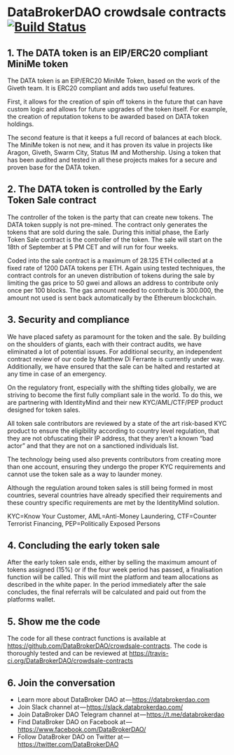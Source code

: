 # DataBrokerDAO crowdsale contracts [![Build Status](https://travis-ci.org/DataBrokerDAO/crowdsale-contracts.svg?branch=master)](https://travis-ci.org/DataBrokerDAO/crowdsale-contracts)

## 1. The DATA token is an EIP/ERC20 compliant MiniMe token
The DATA token is an EIP/ERC20 MiniMe Token, based on the work of the Giveth team. It is ERC20 compliant and adds two useful features.

First, it allows for the creation of spin off tokens in the future that can have custom logic and allows for future upgrades of the token itself. For example, the creation of reputation tokens to be awarded based on DATA token holdings.

The second feature is that it keeps a full record of balances at each block. The MiniMe token is not new, and it has proven its value in projects like Aragon, Giveth, Swarm City, Status IM and Mothership. Using a token that has been audited and tested in all these projects makes for a secure and proven base for the DATA token.

## 2. The DATA token is controlled by the Early Token Sale contract
The controller of the token is the party that can create new tokens. The DATA token supply is not pre-mined. The contract only generates the tokens that are sold during the sale. During this initial phase, the Early Token Sale contract is the controller of the token. The sale will start on the 18th of September at 5 PM CET and will run for four weeks.

Coded into the sale contract is a maximum of 28.125 ETH collected at a fixed rate of 1200 DATA tokens per ETH. Again using tested techniques, the contract controls for an uneven distribution of tokens during the sale by limiting the gas price to 50 gwei and allows an address to contribute only once per 100 blocks. The gas amount needed to contribute is 300.000, the amount not used is sent back automatically by the Ethereum blockchain.

## 3. Security and compliance
We have placed safety as paramount for the token and the sale. By building on the shoulders of giants, each with their contract audits, we have eliminated a lot of potential issues. For additional security, an independent contract review of our code by Matthew Di Ferrante is currently under way. Additionally, we have ensured that the sale can be halted and restarted at any time in case of an emergency.

On the regulatory front, especially with the shifting tides globally, we are striving to become the first fully compliant sale in the world. To do this, we are partnering with IdentityMind and their new KYC/AML/CTF/PEP product designed for token sales.

All token sale contributors are reviewed by a state of the art risk-based KYC product to ensure the eligibility according to country level regulation, that they are not obfuscating their IP address, that they aren’t a known “bad actor” and that they are not on a sanctioned individuals list.

The technology being used also prevents contributors from creating more than one account, ensuring they undergo the proper KYC requirements and cannot use the token sale as a way to launder money.

Although the regulation around token sales is still being formed in most countries, several countries have already specified their requirements and these country specific requirements are met by the IdentityMind solution.

KYC=Know Your Customer, AML=Anti-Money Laundering, CTF=Counter Terrorist Financing, PEP=Politically Exposed Persons

## 4. Concluding the early token sale

After the early token sale ends, either by selling the maximum amount of tokens assigned (15%) or if the four week period has passed, a finalisation function will be called. This will mint the platform and team allocations as described in the white paper. In the period immediately after the sale concludes, the final referrals will be calculated and paid out from the platforms wallet.

## 5. Show me the code
The code for all these contract functions is available at https://github.com/DataBrokerDAO/crowdsale-contracts. The code is thoroughly tested and can be reviewed at https://travis-ci.org/DataBrokerDAO/crowdsale-contracts

## 6. Join the conversation

* Learn more about DataBroker DAO at — https://databrokerdao.com 
* Join Slack channel at — https://slack.databrokerdao.com/ 
* Join DataBroker DAO Telegram channel at — https://t.me/databrokerdao 
* Find DataBroker DAO on Facebook at — https://www.facebook.com/DataBrokerDAO/ 
* Follow DataBroker DAO on Twitter at — https://twitter.com/DataBrokerDAO

